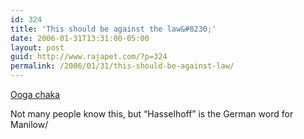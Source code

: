 ```yaml
---
id: 324
title: 'This should be against the law&#8230;'
date: 2006-01-31T13:31:00-05:00
layout: post
guid: http://www.rajapet.com/?p=324
permalink: /2006/01/31/this-should-be-against-law/
---
```

[Ooga chaka](http://www.youtube.com/w/Hooked-on-a-feeling?v=Gi2CfuqcUGE&eurl= "Hooked on a feeling")

Not many people know this, but &#8220;Hasselhoff&#8221; is the German word for Manilow/